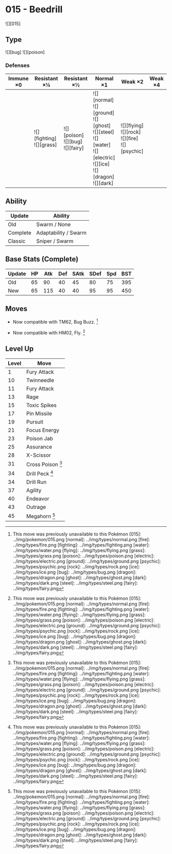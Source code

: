 # 015 - Beedrill
![][015]

## Type

![][bug]  ![][poison]

### Defenses

Immune ×0 | Resistant ×¼                    | Resistant ×½                              | Normal ×1                                                                                                                         | Weak ×2                                                   | Weak ×4
---       | ---                             | ---                                       | ---                                                                                                                               | ---                                                       | ---
&nbsp;    | ![][fighting]<br>![][grass]<br> | ![][poison]<br>![][bug]<br>![][fairy]<br> | ![][normal]<br>![][ground]<br>![][ghost]<br>![][steel]<br>![][water]<br>![][electric]<br>![][ice]<br>![][dragon]<br>![][dark]<br> | ![][flying]<br>![][rock]<br>![][fire]<br>![][psychic]<br> | &nbsp;

## Ability

Update   | Ability
---      | ---
Old      | Swarm / None
Complete | Adaptability / Swarm
Classic  | Sniper / Swarm

## Base Stats (Complete)

Update | HP  | Atk | Def | SAtk | SDef | Spd | BST
---    | --- | --- | --- | ---  | ---  | --- | ---
Old    | 65  | 90  | 40  | 45   | 80   | 75  | 395
New    | 65  | 115 | 40  | 40   | 95   | 95  | 450

## Moves

 - Now compatible with TM62, Bug Buzz. [^1]

 - Now compatible with HM02, Fly. [^1]

## Level Up

Level | Move
---   | ---
1     | Fury Attack
10    | Twinneedle
11    | Fury Attack
13    | Rage
15    | Toxic Spikes
17    | Pin Missile
19    | Pursuit
21    | Focus Energy
23    | Poison Jab
25    | Assurance
28    | X-Scissor
31    | Cross Poison [^1]
34    | Drill Peck [^1]
34    | Drill Run
37    | Agility
40    | Endeavor
43    | Outrage
45    | Megahorn [^1]

[^1]: This move was previously unavailable to this Pokémon
[015]: ../img/pokemon/015.png
[normal]: ../img/types/normal.png
[fire]: ../img/types/fire.png
[fighting]: ../img/types/fighting.png
[water]: ../img/types/water.png
[flying]: ../img/types/flying.png
[grass]: ../img/types/grass.png
[poison]: ../img/types/poison.png
[electric]: ../img/types/electric.png
[ground]: ../img/types/ground.png
[psychic]: ../img/types/psychic.png
[rock]: ../img/types/rock.png
[ice]: ../img/types/ice.png
[bug]: ../img/types/bug.png
[dragon]: ../img/types/dragon.png
[ghost]: ../img/types/ghost.png
[dark]: ../img/types/dark.png
[steel]: ../img/types/steel.png
[fairy]: ../img/types/fairy.png
